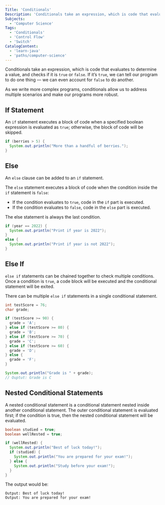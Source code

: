 ```yaml
---
Title: 'Conditionals'
Description: 'Conditionals take an expression, which is code that evaluates to determine a value, and checks if it is true or false. If it’s true, we can tell our program to do one thing — we can even account for false to do another. As we write more complex programs, conditionals allow us to address multiple scenarios and make our programs more robust. An if statement executes a block of code when a specified boolean expression is evaluated as true; otherwise, the block of code will be skipped. java if (berries > 5) { System.out.println("More than a handful of berries."); }'
Subjects:
  - 'Computer Science'
Tags:
  - 'Conditionals'
  - 'Control Flow'
  - 'Switch'
CatalogContent:
  - 'learn-java'
  - 'paths/computer-science'
---
```


Conditionals take an expression, which is code that evaluates to determine a value, and checks if it is `true` or `false`. If it’s `true`, we can tell our program to do one thing — we can even account for `false` to do another.

As we write more complex programs, conditionals allow us to address multiple scenarios and make our programs more robust.

## If Statement

An `if` statement executes a block of code when a specified boolean expression is evaluated as `true`; otherwise, the block of code will be skipped.

```java
if (berries > 5) {
  System.out.println("More than a handful of berries.");
}
```

## Else

An `else` clause can be added to an `if` statement.

The `else` statement executes a block of code when the condition inside the `if` statement is `false`:

- If the condition evaluates to `true`, code in the `if` part is executed.
- If the condition evaluates to `false`, code in the `else` part is executed.

The else statement is always the last condition.

```java
if (year == 2022) {
  System.out.println("Print if year is 2022");
}
else {
  System.out.println("Print if year is not 2022");
}
```

## Else If

`else if` statements can be chained together to check multiple conditions. Once a condition is `true`, a code block will be executed and the conditional statement will be exited.

There can be multiple `else if` statements in a single conditional statement.

```java
int testScore = 76;
char grade;

if (testScore >= 90) {
  grade = 'A';
} else if (testScore >= 80) {
  grade = 'B';
} else if (testScore >= 70) {
  grade = 'C';
} else if (testScore >= 60) {
  grade = 'D';
} else {
  grade = 'F';
}

System.out.println("Grade is " + grade);
// Ouptut: Grade is C
```

## Nested Conditional Statements

A nested conditional statement is a conditional statement nested inside another conditional statement. The outer conditional statement is evaluated first; if the condition is true, then the nested conditional statement will be evaluated.

```java
boolean studied = true;
boolean wellRested = true;

if (wellRested) {
  System.out.println("Best of luck today!");
  if (studied) {
    System.out.println("You are prepared for your exam!");
  } else {
    System.out.println("Study before your exam!");
  }
}
```

The output would be:

```shell
Output: Best of luck today!
Output: You are prepared for your exam!
```
